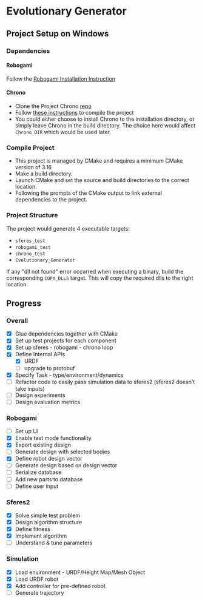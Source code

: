 # Evolutionary Generator

## Project Setup on Windows
### Dependencies

#### Robogami
Follow the [Robogami Installation Instruction](./Robogami/Backend/readme.md)

#### Chrono
* Clone the Project Chrono [repo](https://github.com/projectchrono/chrono.git)
* Follow [these instructions](http://api.projectchrono.org/tutorial_install_chrono.html) to compile the project
* You could either choose to install Chrono to the installation directory, or simply leave Chrono in the build directory. The choice here would affect `Chrono_DIR` which would be used later.

### Compile Project
* This project is managed by CMake and requires a minimum CMake version of 3.16
* Make a build directory.
* Launch CMake and set the source and build directories to the correct location.
* Following the prompts of the CMake output to link external dependencies to the project.

### Project Structure
The project would generate 4 executable targets:
* `sferes_test`
* `robogami_test`
* `chrono_test`
* `Evolutionary_Generator`

If any "dll not found" error occurred when executing a binary, build the corresponding `COPY_DLLS` target. This will copy the required dlls to the right location.

## Progress
### Overall
* [x] Glue dependencies together with CMake
* [x] Set up test projects for each component
* [x] Set up sferes - robogami - chrono loop
* [x] Define Internal APIs
    * [x] URDF
    * [ ] upgrade to protobuf
* [x] Specify Task - type/environment/dynamics
* [ ] Refactor code to easily pass simulation data to sferes2 (sferes2 doesn't take inputs)
* [ ] Design experiments
* [ ] Design evaluation metrics

### Robogami
* [ ] Set up UI
* [x] Enable text mode functionality
* [x] Export existing design
* [ ] Generate design with selected bodies
* [x] Define robot design vector
* [ ] Generate design based on design vector
* [ ] Serialize database
* [ ] Add new parts to database
* [ ] Define user input

### Sferes2
* [x] Solve simple test problem
* [x] Design algorithm structure
* [x] Define fitness
* [x] Implement algorithm
* [ ] Understand & tune parameters

### Simulation
* [x] Load environment - URDF/Height Map/Mesh Object
* [x] Load URDF robot
* [x] Add controller for pre-defined robot
* [ ] Generate trajectory
